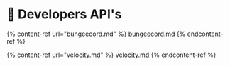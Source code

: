 # 📝 Developers API's

{% content-ref url="bungeecord.md" %}
[bungeecord.md](bungeecord.md)
{% endcontent-ref %}

{% content-ref url="velocity.md" %}
[velocity.md](velocity.md)
{% endcontent-ref %}

